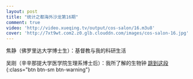 ```yaml
---
layout: post
title: "统计之都海外沙龙第16期"
comment: true
video: 'http://video.xueqing.tv/output/cos-salon/16.m3u8'
cover: 'http://7xt9wt.com2.z0.glb.clouddn.com/images/cos-salon-16.jpg'
---
```


焦静（佛罗里达大学博士生）：基督教与我的科研生活

吴刚（辛辛那提大学医学院生理系博士后）：我所了解的生物钟 [跳到这段](javascript:seekTo(1153);){:class="btn btn-sm btn-warning"}
